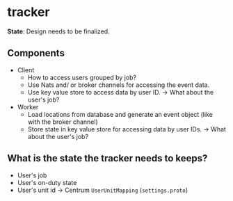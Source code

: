 # tracker

**State**: Design needs to be finalized.

## Components

* Client
    * How to access users grouped by job?
    * Use Nats and/ or broker channels for accessing the event data.
    * Use key value store to access data by user ID. -> What about the user's job?
* Worker
    * Load locations from database and generate an event object (like with the broker channel)
    * Store state in key value store for accessing data by user IDs. -> What about the user's job?

## What is the state the tracker needs to keeps?

* User's job
* User's on-duty state
* User's unit id -> Centrum `UserUnitMapping` (`settings.proto`)
